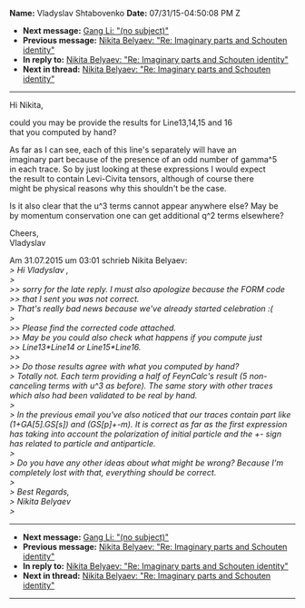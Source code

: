 **Name:** Vladyslav Shtabovenko
**Date:** 07/31/15-04:50:08 PM Z

  - **Next message:** [Gang Li: "(no subject)"](0964.html)
  - **Previous message:** [Nikita Belyaev: "Re: Imaginary parts and
    Schouten identity"](0962.html)
  - **In reply to:** [Nikita Belyaev: "Re: Imaginary parts and Schouten
    identity"](0962.html)
  - **Next in thread:** [Nikita Belyaev: "Re: Imaginary parts and
    Schouten identity"](0967.html)

-----

Hi Nikita,  

could you may be provide the results for Line13,14,15 and 16  
that you computed by hand?  

As far as I can see, each of this line's separately will have an  
imaginary part because of the presence of an odd number of gamma^5  
in each trace. So by just looking at these expressions I would expect  
the result to contain Levi-Civita tensors, although of course there  
might be physical reasons why this shouldn't be the case.  

Is it also clear that the u^3 terms cannot appear anywhere else? May
be  
by momentum conservation one can get additional q^2 terms elsewhere?  

Cheers,  
Vladyslav  

Am 31.07.2015 um 03:01 schrieb Nikita Belyaev:  
*\> Hi Vladyslav ,*  
*\>*  
*\>\> sorry for the late reply. I must also apologize because the FORM
code*  
*\>\> that I sent you was not correct.*  
*\> That's really bad news because we've already started celebration
:(*  
*\>*  
*\>\> Please find the corrected code attached.*  
*\>\> May be you could also check what happens if you compute just*  
*\>\> Line13\*Line14 or Line15\*Line16.*  
*\>\>*  
*\>\> Do those results agree with what you computed by hand?*  
*\> Totally not. Each term providing a half of FeynCalc's result (5
non-canceling terms with u^3 as before). The same story with other
traces which also had been validated to be real by hand.*  
*\>*  
*\> In the previous email you've also noticed that our traces contain
part like (1+GA[5].GS[s]) and (GS[p]+-m). It is
correct as far as the first expression has taking into account the
polarization of initial particle and the +- sign has related to particle
and antiparticle.*  
*\>*  
*\> Do you have any other ideas about what might be wrong? Because I'm
completely lost with that, everything should be correct.*  
*\>*  
*\> Best Regards,*  
*\> Nikita Belyaev*  
*\>*  

-----

  - **Next message:** [Gang Li: "(no subject)"](0964.html)
  - **Previous message:** [Nikita Belyaev: "Re: Imaginary parts and
    Schouten identity"](0962.html)
  - **In reply to:** [Nikita Belyaev: "Re: Imaginary parts and Schouten
    identity"](0962.html)
  - **Next in thread:** [Nikita Belyaev: "Re: Imaginary parts and
    Schouten identity"](0967.html)

-----

